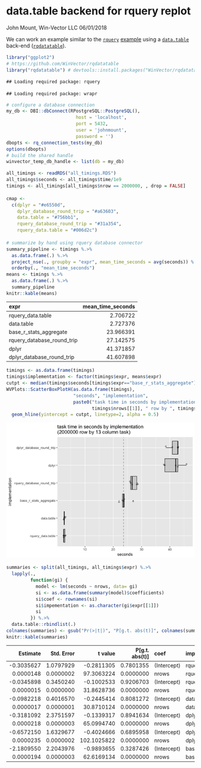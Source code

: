 data.table backend for rquery replot
================
John Mount, Win-Vector LLC
06/01/2018

We can work an example similar to the [`rquery`](https://winvector.github.io/rquery/) [example](https://winvector.github.io/rquery/index.html) using a [`data.table`](http://r-datatable.com/) back-end ([`rqdatatable`](https://github.com/WinVector/rqdatatable)).

``` r
library("ggplot2")
# https://github.com/WinVector/rqdatatable
library("rqdatatable") # devtools::install.packages("WinVector/rqdatatable")
```

    ## Loading required package: rquery

    ## Loading required package: wrapr

``` r
# configure a database connection
my_db <- DBI::dbConnect(RPostgreSQL::PostgreSQL(),
                          host = 'localhost',
                          port = 5432,
                          user = 'johnmount',
                          password = '')
dbopts <- rq_connection_tests(my_db)
options(dbopts)
# build the shared handle
winvector_temp_db_handle <- list(db = my_db)
```

``` r
all_timings <- readRDS("all_timings.RDS")
all_timings$seconds <- all_timings$time/1e9
timings <- all_timings[all_timings$nrow == 2000000, , drop = FALSE]

cmap <- 
  c(dplyr = "#e6550d",
    dplyr_database_round_trip = "#a63603",
    data.table = "#756bb1",
    rquery_database_round_trip = "#31a354",
    rquery_data.table = "#006d2c")

# summarize by hand using rquery database connector
summary_pipeline <- timings %.>%
  as.data.frame(.) %.>%
  project_nse(., groupby = "expr", mean_time_seconds = avg(seconds)) %.>%
  orderby(., "mean_time_seconds")
means <- timings %.>% 
  as.data.frame(.) %.>%
  summary_pipeline 
knitr::kable(means)
```

| expr                          |  mean\_time\_seconds|
|:------------------------------|--------------------:|
| rquery\_data.table            |             2.706722|
| data.table                    |             2.727376|
| base\_r\_stats\_aggregate     |            23.966391|
| rquery\_database\_round\_trip |            27.142575|
| dplyr                         |            41.371857|
| dplyr\_database\_round\_trip  |            41.607898|

``` r
timings <- as.data.frame(timings)
timings$implementation <- factor(timings$expr, means$expr)
cutpt <- median(timings$seconds[timings$expr=="base_r_stats_aggregate"])
WVPlots::ScatterBoxPlotH(as.data.frame(timings), 
                         "seconds", "implementation", 
                         paste0("task time in seconds by implementation\n(",
                                timings$nrows[[1]], " row by ", timings$ncols[[1]], " column task)")) +
  geom_hline(yintercept = cutpt, linetype=2, alpha = 0.5)
```

![](data_table_replot_files/figure-markdown_github/presenttimings-1.png)

``` r
summaries <- split(all_timings, all_timings$expr) %.>%
  lapply(., 
         function(gi) {
           model <- lm(seconds ~ nrows, data= gi)
           si <- as.data.frame(summary(model)$coefficients)
           si$coef <- rownames(si)
           si$impementation <- as.character(gi$expr[[1]])
           si
         }) %.>%
  data.table::rbindlist(.)
colnames(summaries) <- gsub("Pr(>|t|)", "P[g.t. abs(t)]", colnames(summaries), fixed = TRUE)
knitr::kable(summaries)
```

|    Estimate|  Std. Error|      t value|  P\[g.t. abs(t)\]| coef        | impementation                 |
|-----------:|-----------:|------------:|-----------------:|:------------|:------------------------------|
|  -0.3035627|   1.0797929|   -0.2811305|         0.7801355| (Intercept) | rquery\_database\_round\_trip |
|   0.0000148|   0.0000002|   97.3063224|         0.0000000| nrows       | rquery\_database\_round\_trip |
|  -0.0345898|   0.3450240|   -0.1002533|         0.9206703| (Intercept) | rquery\_data.table            |
|   0.0000015|   0.0000000|   31.8628736|         0.0000000| nrows       | rquery\_data.table            |
|  -0.0982218|   0.4016570|   -0.2445414|         0.8081272| (Intercept) | data.table                    |
|   0.0000017|   0.0000001|   30.8710124|         0.0000000| nrows       | data.table                    |
|  -0.3181092|   2.3751597|   -0.1339317|         0.8941634| (Intercept) | dplyr                         |
|   0.0000218|   0.0000003|   65.0994740|         0.0000000| nrows       | dplyr                         |
|  -0.6572150|   1.6329677|   -0.4024666|         0.6895958| (Intercept) | dplyr\_database\_round\_trip  |
|   0.0000235|   0.0000002|  102.1025822|         0.0000000| nrows       | dplyr\_database\_round\_trip  |
|  -2.1809550|   2.2043976|   -0.9893655|         0.3287426| (Intercept) | base\_r\_stats\_aggregate     |
|   0.0000194|   0.0000003|   62.6169134|         0.0000000| nrows       | base\_r\_stats\_aggregate     |

